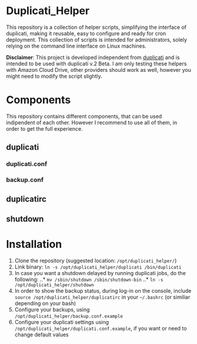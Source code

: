 # Duplicati_Helper
This repository is a collection of helper scripts, simplifying the interface of duplicati, making it reusable, easy to configure and ready for cron deployment. This collection of scripts is intended for administrators, solely relying on the command line interface on Linux machines.

**Disclaimer**: This project is developed independent from [duplicati](https://github.com/duplicati/duplicati) and is intended to be used with duplicati v.2 Beta. I am only testing these helpers with Amazon Cloud Drive, other providers should work as well, however you might need to modify the script slightly.

# Components
This repository contains different components, that can be used indipendent of each other. However I recommend to use all of them, in order to get the full experience.

## duplicati

### duplicati.conf

### backup.conf

## duplicatirc

## shutdown

# Installation
1. Clone the repository (suggested location: `/opt/duplicati_helper/`)
2. Link binary: `ln -s /opt/duplicati_helper/duplicati /bin/duplicati`
3. In case you want a shutdown delayed by running duplicati jobs, do the following:
..* `mv /sbin/shutdown /sbin/shutdown-bin`
..* `ln -s /opt/duplicati_helper/shutdown`
4. In order to show the backup status, during log-in on the console, include `source /opt/duplicati_helper/duplicatirc` in your `~/.bashrc` (or similiar depending on your bash)
5. Configure your backups, using `/opt/duplicati_helper/backup.conf.example`
6. Configure your duplicati settings using `/opt/duplicati_helper/duplicati.conf.example`, if you want or need to change default values

